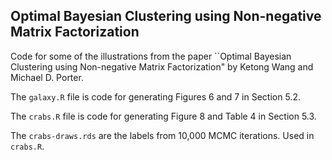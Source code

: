 ## Optimal Bayesian Clustering using Non-negative Matrix Factorization

Code for some of the illustrations from the paper ``Optimal Bayesian Clustering using Non-negative Matrix Factorization" by Ketong Wang and Michael D. Porter. 

The `galaxy.R` file is code for generating Figures 6 and 7 in Section 5.2.

The `crabs.R` file is code for generating Figure 8 and Table 4 in Section 5.3.

The `crabs-draws.rds` are the labels from 10,000 MCMC iterations. Used in `crabs.R`. 
